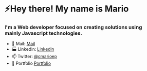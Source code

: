 
<h1 align="left">⚡Hey there! My name is Mario</h1>
<h3 align="left">I'm a Web developer focused on creating solutions using mainly Javascript technologies.</h3>


- 💌 Mail: <a href="mailto:cmescandonpardo@gmail.com">Mail</a>
- 🏭 Linkedin: [Linkedin](https://www.linkedin.com/in/cmarioep/)
- 📫 Twitter: [@cmarioep](https://twitter.com/cmarioep)
- 🚀 Portfolio [Portfolio](https://www.cmarioep.com)



